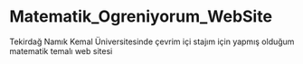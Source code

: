 # Matematik_Ogreniyorum_WebSite
Tekirdağ Namık Kemal Üniversitesinde çevrim içi stajım için yapmış olduğum matematik temalı web sitesi
